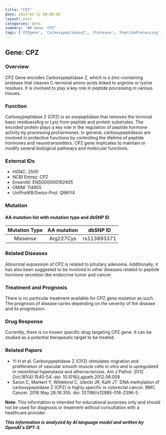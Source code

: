 ```yaml
---
title: "CPZ"
date: 2023-05-12 00:00:00
layout: post
categories: Gene
summary: "## Gene: CPZ"
tags: ['CPZgene', 'CarboxypeptidaseZ', 'Protease', 'PeptideProcessing', 'PituitaryAdenoma', 'EndocrineTumor', 'TherapeuticTarget', 'Mutation']
---
```


## Gene: CPZ

### Overview
CPZ Gene encodes Carboxypeptidase Z, which is a zinc-containing protease that cleaves C-terminal amino acids linked to arginine or lysine residues. It is involved to play a key role in peptide processing in various tissues.

### Function
Carboxypeptidase Z (CPZ) is an exopeptidase that removes the terminal basic residues(Arg or Lys) from peptide and protein substrates. The encoded protein plays a key role in the regulation of peptide hormone activity by processing prohormones. In general, carboxypeptidases are involved in protective functions by controlling the lifetime of peptide hormones and neurotransmitters. CPZ gene implicates to maintain or modify several biological pathways and molecular functions.

### External IDs
- HGNC: 2500
- NCBI Entrez: CPZ
- Ensembl: ENSG00000162405
- OMIM: 114855
- UniProtKB/Swiss-Prot: Q96IY4

### Mutation
#### AA mutation list with mutation type and dbSNP ID
|Mutation Type|AA mutation|dbSNP ID|
|:---:|:---:|:---:|
|Missense|Arg227Cys|rs113893371|

### Related Diseases
Abnormal expression of CPZ is related to pituitary adenoma. Additionally, it has also been suggested to be involved in other diseases related to peptide hormone secretion like endocrine tumor and cancer.

### Treatment and Prognosis
There is no particular treatment available for CPZ gene mutation as such. The prognosis of disease varies depending on the severity of the disease and its progression.

### Drug Response
Currently, there is no known specific drug targeting CPZ gene. It can be studied as a potential therapeutic target to be treated.

### Related Papers
- Yi H et al. Carboxypeptidase Z (CPZ) stimulates migration and proliferation of vascular smooth muscle cells in vitro and is upregulated in neointimal hyperplasia and atherosclerosis. Am J Pathol. 2012 Oct;181(4):1540-54. doi: 10.1016/j.ajpath.2012.06.008   
- Saron C, Markert Y, Wittekind C, Izbicki JR, Kaifi JT. DNA methylation of carboxypeptidase Z (CPZ) is highly specific in colorectal cancer. BMC Cancer. 2016 May 28;16:355. doi: 10.1186/s12885-016-2396-5. 

**Note**: This information is intended for educational purposes only and should not be used for diagnosis or treatment without consultation with a healthcare provider.

**_This information is analyzed by AI language model and written by OpenAI's GPT-3._**